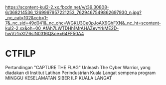 
https://scontent-kul2-2.xx.fbcdn.net/v/t39.30808-6/368214536_1269997957221253_7629467549862697930_n.jpg?_nc_cat=102&ccb=1-7&_nc_sid=49d041&_nc_ohc=WGKU3Ce0pJoAX9GhFXN&_nc_ht=scontent-kul2-2.xx&oh=00_AfAh7LWTDHh1MrAHAZevYrkME2D-hwVz1nXfZ6sIN0316Q&oe=64FF50A4
# CTFILP
Pertandingan "CAPTURE THE FLAG" Unleash The Cyber Warrior, yang diadakan di Institut Latihan Perindustrian Kuala Langat sempena program MINGGU KESELAMATAN SIBER ILP KUALA LANGAT 
